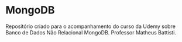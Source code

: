 # MongoDB
Repositório criado para o acompanhamento do curso da Udemy sobre Banco de Dados Não Relacional MongoDB. Professor Matheus Battisti.
